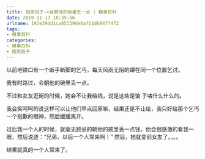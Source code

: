 ```yaml
---
title: 搞笑段子->会朝他的碗里丢一点 | 糗事百科
date: 2019-11-17 18:35:56
urlname: 193e39dd1ca85339de8afb1d6847f472
tags: 
- 糗事百科
categories:
- 糗事百科
- 搞笑段子
---
```

以前地铁口有一个断手断脚的乞丐，每天风雨无阻的蹲在同一个位置乞讨。

我有时路过，会朝他的碗里丢一点。

不过和女友逛街的时候，她会不让我给钱，说是这些是骗 子咯什么什么的。

我会笑呵呵的说这样可以让他们早点回家嘛，结果还是不让给，我只好给那个乞丐一个抱歉的眼神，然后缓缓离开。

过后我一个人的时候，就毫无顾忌的朝他的碗里丢一点钱，他会很感激的看我一眼，然后说道：“兄弟，以后一个人常来啊！”        然后，她就变前女友了。。。。

结果就真的一个人常来了。


